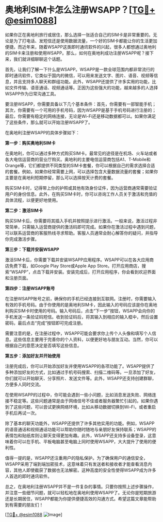# 奥地利SIM卡怎么注册WSAPP？[[TG💪+ @esim1088](https://t.me/s/esim1088)]

如果你正在奥地利旅行或居住，那么选择一张适合自己的SIM卡是非常重要的。无论是为了打电话、发短信还是使用数据流量，一个好的SIM卡都能让你的生活更加便捷。而近年来，随着WSAPP这类即时通讯软件的兴起，很多人都想通过奥地利的SIM卡来注册和使用WSAPP。那么，如何在奥地利成功注册WSAPP呢？接下来，我们就详细聊聊这个话题。

首先，让我们了解一下什么是WSAPP。WSAPP是一款全球范围内都非常流行的即时通讯软件，它类似于国内的微信，可以用来发送文字、图片、语音、视频等信息，并且支持多人聊天和群组功能。此外，WSAPP还提供了许多实用的功能，比如文件传输、语音通话、视频通话等。正因为这些强大的功能，越来越多的人选择WSAPP作为日常沟通工具。

要注册WSAPP，你需要具备以下几个基本条件：首先，你需要有一部智能手机；其次，你需要有一个可用的手机号码，因为WSAPP是基于手机号码进行注册的；最后，你需要有稳定的网络连接，无论是Wi-Fi还是移动数据都可以。如果你满足了这些条件，那么就可以开始注册WSAPP了。

在奥地利注册WSAPP的具体步骤如下：

**第一步：购买奥地利SIM卡**

在奥地利，你可以通过多种方式购买SIM卡。最常见的途径是在机场、火车站或者各大电信运营商的营业厅购买。奥地利的主要电信运营商包括A1、T-Mobile和Orange等，它们都提供不同类型的SIM卡套餐，你可以根据自己的需求选择合适的套餐。例如，如果你经常需要上网，可以选择包含大量数据流量的套餐；如果你主要是在奥地利短期停留，那么可以选择按天计费的套餐。

购买SIM卡时，记得带上你的护照或其他有效身份证件，因为运营商通常需要验证用户的身份信息。此外，在购买SIM卡时，你可以咨询工作人员关于激活和充值的具体流程，以便更好地使用。

**第二步：激活SIM卡**

购买SIM卡后，你需要将其插入手机并按照提示进行激活。一般来说，激活过程非常简单，只需输入运营商提供的激活码即可完成。如果你在激活过程中遇到问题，可以联系运营商的客服热线寻求帮助。客服人员通常会耐心解答你的疑问，并指导你完成激活步骤。

**第三步：下载并安装WSAPP**

激活SIM卡后，你需要下载并安装WSAPP应用程序。WSAPP可以在各大应用商店免费下载，如Google Play Store或Apple App Store。打开应用商店，搜索“WSAPP”，点击下载并安装。安装完成后，打开应用程序，你会看到欢迎界面和注册页面。

**第四步：注册WSAPP账号**

在注册WSAPP账号之前，确保你的手机已经连接到互联网。注册时，你需要输入有效的手机号码。由于你使用的是奥地利SIM卡，因此输入的号码应该是你在奥地利购买SIM卡时使用的号码。输入号码后，点击“下一步”按钮，WSAPP会向你的手机发送一条验证码短信。收到验证码后，将其输入到相应的输入框中，然后设置密码，最后点击“完成”按钮即可完成注册。

需要注意的是，在注册过程中，WSAPP可能会要求你上传个人头像和填写个人信息。这些信息主要用于完善你的个人资料，以便更好地与朋友互动。当然，你可以根据自己的意愿决定是否填写这些信息。

**第五步：添加好友并开始使用**

注册完成后，你可以开始添加好友并使用WSAPP的各项功能了。WSAPP提供了多种添加好友的方式，比如通过手机号码搜索、扫描二维码等。一旦添加了好友，你们就可以开始聊天、分享照片、发送文件等。此外，WSAPP还支持创建群聊，方便多人同时交流。

在使用WSAPP的过程中，你可能会遇到一些小问题，比如消息发送失败、网络连接不稳定等。这些问题通常是由于网络信号不佳或者服务器繁忙引起的。如果你遇到了这些问题，可以尝试更换网络环境，比如从移动数据切换到Wi-Fi，或者重启手机后再试一次。

除了基本的聊天功能外，WSAPP还提供了许多其他实用的功能。例如，WSAPP的语音通话和视频通话功能可以帮助你随时随地与亲朋好友保持联系；WSAPP的表情包和贴纸库则让聊天变得更加有趣。此外，WSAPP还支持多设备登录，这意味着你可以在手机、平板电脑甚至电脑上同时使用WSAPP，大大提升了使用的便利性。

值得一提的是，WSAPP还注重用户的隐私保护。为了确保用户的通信安全，WSAPP采用了端到端加密技术，这意味着只有发送者和接收者才能查看消息内容，其他人即使截获了数据也无法解密。这种高度的安全性使得WSAPP成为许多人首选的即时通讯软件。

总之，在奥地利注册WSAPP并不是一件复杂的事情。只要你按照上述步骤操作，并注意一些细节问题，就可以轻松地在奥地利使用WSAPP了。无论你是短期旅游还是长期居住，WSAPP都能为你提供便捷高效的沟通方式。希望这篇文章能帮助到有需要的朋友们！

[[TG💪+ @esim1088](https://t.me/s/esim1088) ![Image](https://i.postimg.cc/4NQfJmqS/Snipaste-2025-05-13-00-14-12.png)]